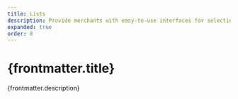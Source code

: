 ```yaml
---
title: Lists
description: Provide merchants with easy-to-use interfaces for selecting options, organizing information, and interacting with data.
expanded: true
order: 8
---
```


# {frontmatter.title}

<Lede>{frontmatter.description}</Lede>

<Examples />

<Props componentName={frontmatter.title} />
